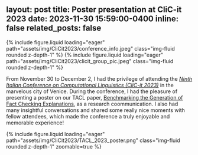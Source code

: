 layout: post
title: Poster presentation at CliC-it 2023
date: 2023-11-30 15:59:00-0400
inline: false
related_posts: false
---

<swiper-container keyboard="true" navigation="true" pagination="true" pagination-clickable="true" pagination-dynamic-bullets="true" rewind="true">
  <swiper-slide>{% include figure.liquid loading="eager" path="assets/img/CliCit2023/conference_info.jpeg" class="img-fluid rounded z-depth-1" %}</swiper-slide>
  <swiper-slide>{% include figure.liquid loading="eager" path="assets/img/CliCit2023/clicit_group_pic.jpeg" class="img-fluid rounded z-depth-1" %}</swiper-slide>
</swiper-container>

From November 30 to December 2, I had the privilege of attending the [*Ninth Italian Conference on Computational Linguistics (CliC-it 2023)*](https://clic2023.ilc.cnr.it/) in the marvelous city of Venice. During the conference, I had the pleasure of presenting a poster on our TACL paper, [Benchmarking the Generation of Fact Checking Explanations](https://direct.mit.edu/tacl/article/doi/10.1162/tacl_a_00601/117871/Benchmarking-the-Generation-of-Fact-Checking), as a research coommunication. I also had many insightful conversations and shared some really nice moments with fellow attendees, which made the conference a truly enjoyable and memorable experience!

<div class="row mt-3">
    <div class="col-sm mt-3 mt-md-0">
        {% include figure.liquid loading="eager" path="assets/img/CliCit2023/TACL_2023_poster.png" class="img-fluid rounded z-depth-1" zoomable=true %}
    </div>
</div>